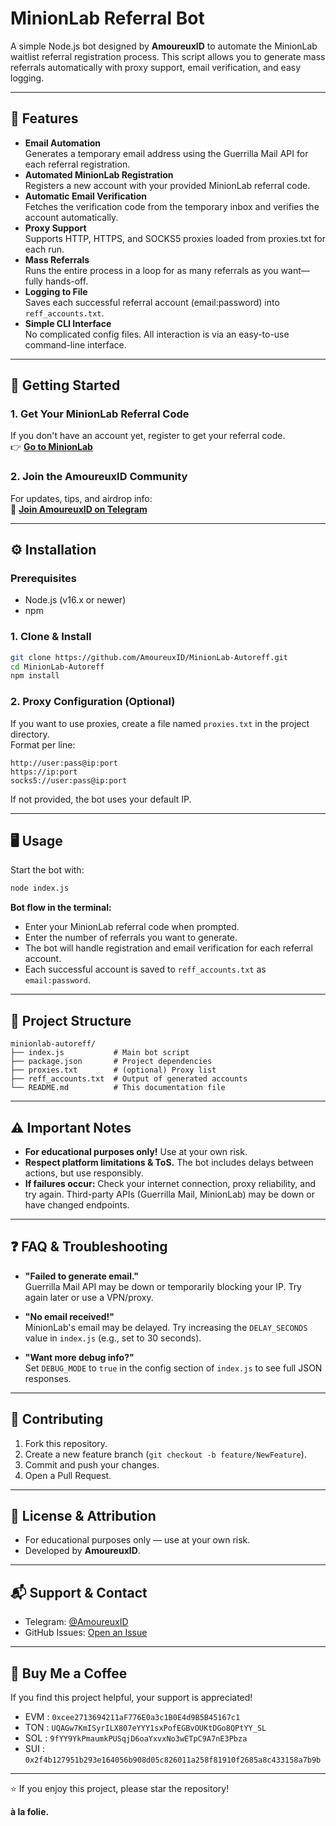 # MinionLab Referral Bot

A simple Node.js bot designed by **AmoureuxID** to automate the MinionLab waitlist referral registration process. This script allows you to generate mass referrals automatically with proxy support, email verification, and easy logging.

---

## 🚀 Features

- **Email Automation**  
  Generates a temporary email address using the Guerrilla Mail API for each referral registration.
- **Automated MinionLab Registration**  
  Registers a new account with your provided MinionLab referral code.
- **Automatic Email Verification**  
  Fetches the verification code from the temporary inbox and verifies the account automatically.
- **Proxy Support**  
  Supports HTTP, HTTPS, and SOCKS5 proxies loaded from proxies.txt for each run.
- **Mass Referrals**  
  Runs the entire process in a loop for as many referrals as you want—fully hands-off.
- **Logging to File**  
  Saves each successful referral account (email:password) into `reff_accounts.txt`.
- **Simple CLI Interface**  
  No complicated config files. All interaction is via an easy-to-use command-line interface.

---

## 🏁 Getting Started

### 1. Get Your MinionLab Referral Code

If you don't have an account yet, register to get your referral code.  
👉 **[Go to MinionLab](https://app.minionlab.ai/index?referralCode=KnwHCFzS)**

### 2. Join the AmoureuxID Community

For updates, tips, and airdrop info:  
🔗 **[Join AmoureuxID on Telegram](https://t.me/AmoureuxID)**

---

## ⚙️ Installation

### Prerequisites

- Node.js (v16.x or newer)
- npm

### 1. Clone & Install

```bash
git clone https://github.com/AmoureuxID/MinionLab-Autoreff.git
cd MinionLab-Autoreff
npm install
```

### 2. Proxy Configuration (Optional)

If you want to use proxies, create a file named `proxies.txt` in the project directory.  
Format per line:  
```
http://user:pass@ip:port
https://ip:port
socks5://user:pass@ip:port
```
If not provided, the bot uses your default IP.

---

## 🖥️ Usage

Start the bot with:

```bash
node index.js
```

**Bot flow in the terminal:**

- Enter your MinionLab referral code when prompted.
- Enter the number of referrals you want to generate.
- The bot will handle registration and email verification for each referral account.
- Each successful account is saved to `reff_accounts.txt` as `email:password`.

---

## 📁 Project Structure

```
minionlab-autoreff/
├── index.js           # Main bot script
├── package.json       # Project dependencies
├── proxies.txt        # (optional) Proxy list
├── reff_accounts.txt  # Output of generated accounts
└── README.md          # This documentation file
```

---

## ⚠️ Important Notes

- **For educational purposes only!** Use at your own risk.
- **Respect platform limitations & ToS.** The bot includes delays between actions, but use responsibly.
- **If failures occur:** Check your internet connection, proxy reliability, and try again. Third-party APIs (Guerrilla Mail, MinionLab) may be down or have changed endpoints.

---

## ❓ FAQ & Troubleshooting

- **"Failed to generate email."**  
  Guerrilla Mail API may be down or temporarily blocking your IP. Try again later or use a VPN/proxy.

- **"No email received!"**  
  MinionLab's email may be delayed. Try increasing the `DELAY_SECONDS` value in `index.js` (e.g., set to 30 seconds).

- **"Want more debug info?"**  
  Set `DEBUG_MODE` to `true` in the config section of `index.js` to see full JSON responses.

---

## 🤗 Contributing

1. Fork this repository.
2. Create a new feature branch (`git checkout -b feature/NewFeature`).
3. Commit and push your changes.
4. Open a Pull Request.

---

## 📜 License & Attribution

- For educational purposes only — use at your own risk.
- Developed by **AmoureuxID**.

---

## 📬 Support & Contact

- Telegram: [@AmoureuxID](https://t.me/AmoureuxID)
- GitHub Issues: [Open an Issue](https://github.com/AmoureuxID/MinionLab-Autoreff/issues)

---

## 🧋 Buy Me a Coffee

If you find this project helpful, your support is appreciated!

- EVM  : `0xcee2713694211aF776E0a3c1B0E4d9B5B45167c1`
- TON  : `UQAGw7KmISyrILX807eYYY1sxPofEGBvOUKtDGo8QPtYY_SL`
- SOL  : `9fYY9YkPmaumkPUSqjD6oaYxvxNo3wETpC9A7nE3Pbza`
- SUI  : `0x2f4b127951b293e164056b908d05c826011a258f81910f2685a8c433158a7b9b`

---

⭐ If you enjoy this project, please star the repository!

**à la folie.**